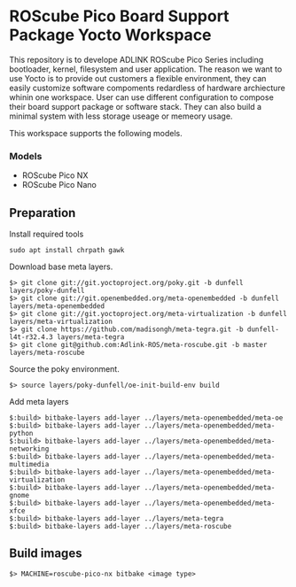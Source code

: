 # ROScube Pico Board Support Package Yocto Workspace

This repository is to develope ADLINK ROScube Pico Series including bootloader, kernel, filesystem and user application. The reason we want to use Yocto is to provide out customers a flexible environment, they can easily customize software compoments redardless of hardware archiecture whinin one workspace. User can use different configuration to compose their board support package or software stack. They can also build a minimal system with less storage useage or memeory usage. 

This workspace supports the following models.

### Models

* ROScube Pico NX
* ROScube Pico Nano

## Preparation

Install required tools

```
sudo apt install chrpath gawk
```

Download base meta layers.

```
$> git clone git://git.yoctoproject.org/poky.git -b dunfell layers/poky-dunfell
$> git clone git://git.openembedded.org/meta-openembedded -b dunfell layers/meta-openembedded
$> git clone git://git.yoctoproject.org/meta-virtualization -b dunfell layers/meta-virtualization
$> git clone https://github.com/madisongh/meta-tegra.git -b dunfell-l4t-r32.4.3 layers/meta-tegra
$> git clone git@github.com:Adlink-ROS/meta-roscube.git -b master layers/meta-roscube
```

Source the poky environment.

```
$> source layers/poky-dunfell/oe-init-build-env build
```

Add meta layers
```
$:build> bitbake-layers add-layer ../layers/meta-openembedded/meta-oe
$:build> bitbake-layers add-layer ../layers/meta-openembedded/meta-python
$:build> bitbake-layers add-layer ../layers/meta-openembedded/meta-networking
$:build> bitbake-layers add-layer ../layers/meta-openembedded/meta-multimedia
$:build> bitbake-layers add-layer ../layers/meta-openembedded/meta-virtualization
$:build> bitbake-layers add-layer ../layers/meta-openembedded/meta-gnome
$:build> bitbake-layers add-layer ../layers/meta-openembedded/meta-xfce
$:build> bitbake-layers add-layer ../layers/meta-tegra
$:build> bitbake-layers add-layer ../layers/meta-roscube
```

## Build images

```
$> MACHINE=roscube-pico-nx bitbake <image type>
```
